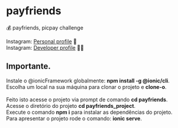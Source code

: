 # payfriends
:moneybag: payfriends, picpay challenge

Instagram: <a href="https://www.instagram.com/baptistellafe/" target="_blank" title="Follow me">Personal profile</a> :handshake:
<br>
Instagram: <a href="https://www.instagram.com/baptistellafe/" target="_blank" title="Follow me">Developer profile</a> :man_artist:

## Importante.

Instale o @ionicFramework globalmente: **npm install -g @ionic/cli**.<br>
Escolha um local na sua máquina para clonar o projeto e **clone-o**.<br><br>
Feito isto acesse o projeto via prompt de comando **cd payfriends**.<br>
Acesse o diretório do projeto **cd payfriends_project**.<br>
Execute o comando **npm i** para instalar as dependências do projeto.<br>
Para apresentar o projeto rode o comando: **ionic serve**.<br>
